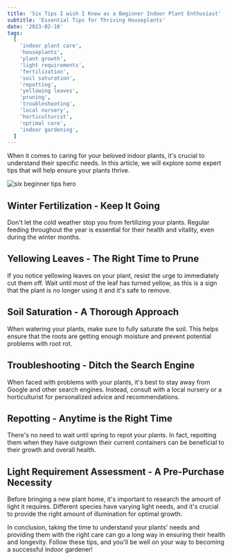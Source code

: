 ```yaml
---
title: 'Six Tips I wish I Knew as a Beginner Indoor Plant Enthusiast'
subtitle: 'Essential Tips for Thriving Houseplants'
date: '2023-02-10'
tags:
  [
    'indoor plant care',
    'houseplants',
    'plant growth',
    'light requirements',
    'fertilization',
    'soil saturation',
    'repotting',
    'yellowing leaves',
    'pruning',
    'troubleshooting',
    'local nursery',
    'horticulturist',
    'optimal care',
    'indoor gardening',
  ]
---
```


When it comes to caring for your beloved indoor plants, it's crucial to understand their specific needs. In this article, we will explore some expert tips that will help ensure your plants thrive.

![six beginner tips hero](/images/hero/six-tips-i-wish-i-knew.jpg)

## Winter Fertilization - Keep It Going

Don't let the cold weather stop you from fertilizing your plants. Regular feeding throughout the year is essential for their health and vitality, even during the winter months.

## Yellowing Leaves - The Right Time to Prune

If you notice yellowing leaves on your plant, resist the urge to immediately cut them off. Wait until most of the leaf has turned yellow, as this is a sign that the plant is no longer using it and it's safe to remove.

## Soil Saturation - A Thorough Approach

When watering your plants, make sure to fully saturate the soil. This helps ensure that the roots are getting enough moisture and prevent potential problems with root rot.

## Troubleshooting - Ditch the Search Engine

When faced with problems with your plants, it's best to stay away from Google and other search engines. Instead, consult with a local nursery or a horticulturist for personalized advice and recommendations.

## Repotting - Anytime is the Right Time

There's no need to wait until spring to repot your plants. In fact, repotting them when they have outgrown their current containers can be beneficial to their growth and overall health.

## Light Requirement Assessment - A Pre-Purchase Necessity

Before bringing a new plant home, it's important to research the amount of light it requires. Different species have varying light needs, and it's crucial to provide the right amount of illumination for optimal growth.

In conclusion, taking the time to understand your plants' needs and providing them with the right care can go a long way in ensuring their health and longevity. Follow these tips, and you'll be well on your way to becoming a successful indoor gardener!
